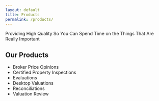 ```yaml
---
layout: default
title: Products
permalink: /products/
---
```


Providing High Quality So You Can Spend Time on the Things That Are Really Important

## Our Products

- Broker Price Opinions
- Certified Property Inspections
- Evaluations
- Desktop Valuations
- Reconciliations
- Valuation Review
